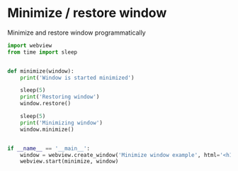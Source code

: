 
# Minimize / restore window

Minimize and restore window programmatically


```python
import webview
from time import sleep


def minimize(window):
    print('Window is started minimized')

    sleep(5)
    print('Restoring window')
    window.restore()

    sleep(5)
    print('Minimizing window')
    window.minimize()


if __name__ == '__main__':
    window = webview.create_window('Minimize window example', html='<h1>Minimize window</h1>', minimized=True)
    webview.start(minimize, window)
````
